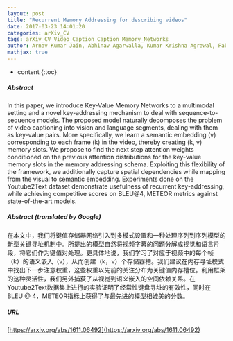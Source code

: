 ```yaml
---
layout: post
title: "Recurrent Memory Addressing for describing videos"
date: 2017-03-23 14:01:20
categories: arXiv_CV
tags: arXiv_CV Video_Caption Caption Memory_Networks
author: Arnav Kumar Jain, Abhinav Agarwalla, Kumar Krishna Agrawal, Pabitra Mitra
mathjax: true
---
```


* content
{:toc}

##### Abstract
In this paper, we introduce Key-Value Memory Networks to a multimodal setting and a novel key-addressing mechanism to deal with sequence-to-sequence models. The proposed model naturally decomposes the problem of video captioning into vision and language segments, dealing with them as key-value pairs. More specifically, we learn a semantic embedding (v) corresponding to each frame (k) in the video, thereby creating (k, v) memory slots. We propose to find the next step attention weights conditioned on the previous attention distributions for the key-value memory slots in the memory addressing schema. Exploiting this flexibility of the framework, we additionally capture spatial dependencies while mapping from the visual to semantic embedding. Experiments done on the Youtube2Text dataset demonstrate usefulness of recurrent key-addressing, while achieving competitive scores on BLEU@4, METEOR metrics against state-of-the-art models.

##### Abstract (translated by Google)
在本文中，我们将键值存储器网络引入到多模式设置和一种处理序列到序列模型的新型关键寻址机制中。所提出的模型自然将视频字幕的问题分解成视觉和语言片段，将它们作为键值对处理。更具体地说，我们学习了对应于视频中的每个帧（k）的语义嵌入（v），从而创建（k，v）个存储器槽。我们建议在内存寻址模式中找出下一步注意权重，这些权重以先前的关注分布为关键值内存槽位。利用框架的这种灵活性，我们另外捕获了从视觉到语义嵌入的空间依赖关系。在Youtube2Text数据集上进行的实验证明了经常性键盘寻址的有效性，同时在BLEU @ 4，METEOR指标上获得了与最先进的模型相媲美的分数。

##### URL
[https://arxiv.org/abs/1611.06492](https://arxiv.org/abs/1611.06492)

